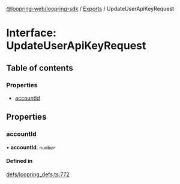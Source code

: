 [@loopring-web/loopring-sdk](../README.md) / [Exports](../modules.md) / UpdateUserApiKeyRequest

# Interface: UpdateUserApiKeyRequest

## Table of contents

### Properties

- [accountId](UpdateUserApiKeyRequest.md#accountid)

## Properties

### accountId

• **accountId**: `number`

#### Defined in

[defs/loopring_defs.ts:772](https://github.com/Loopring/loopring_sdk/blob/81e0b16/src/defs/loopring_defs.ts#L772)
